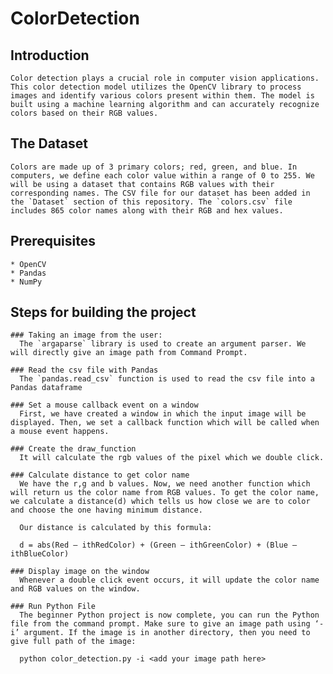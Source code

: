 # ColorDetection

  ## Introduction
  
    Color detection plays a crucial role in computer vision applications. This color detection model utilizes the OpenCV library to process images and identify various colors present within them. The model is built using a machine learning algorithm and can accurately recognize colors based on their RGB values.
  
  
  ## The Dataset
  
    Colors are made up of 3 primary colors; red, green, and blue. In computers, we define each color value within a range of 0 to 255. We will be using a dataset that contains RGB values with their corresponding names. The CSV file for our dataset has been added in the `Dataset` section of this repository. The `colors.csv` file includes 865 color names along with their RGB and hex values.
  
  
  ## Prerequisites
  
    * OpenCV
    * Pandas
    * NumPy
  
  
  ## Steps for building the project
  
    ### Taking an image from the user: 
      The `argaparse` library is used to create an argument parser. We will directly give an image path from Command Prompt.
    
    ### Read the csv file with Pandas
      The `pandas.read_csv` function is used to read the csv file into a Pandas dataframe
    
    ### Set a mouse callback event on a window
      First, we have created a window in which the input image will be displayed. Then, we set a callback function which will be called when a mouse event happens.
    
    ### Create the draw_function
      It will calculate the rgb values of the pixel which we double click.
    
    ### Calculate distance to get color name
      We have the r,g and b values. Now, we need another function which will return us the color name from RGB values. To get the color name, we calculate a distance(d) which tells us how close we are to color and choose the one having minimum distance.
      
      Our distance is calculated by this formula:
      
      d = abs(Red – ithRedColor) + (Green – ithGreenColor) + (Blue – ithBlueColor)
    
    ### Display image on the window
      Whenever a double click event occurs, it will update the color name and RGB values on the window.
    
    ### Run Python File
      The beginner Python project is now complete, you can run the Python file from the command prompt. Make sure to give an image path using ‘-i’ argument. If the image is in another directory, then you need to give full path of the image:
      
      python color_detection.py -i <add your image path here>
    
  
